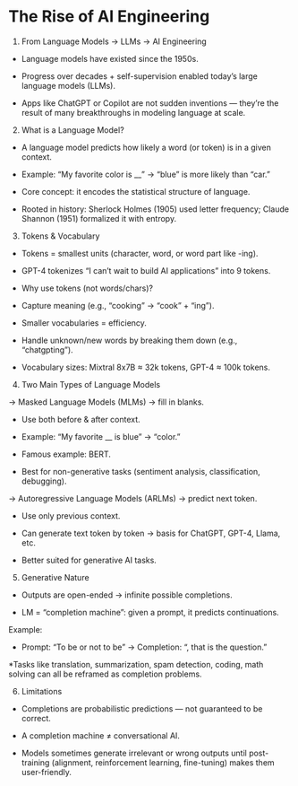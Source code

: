# The Rise of AI Engineering


1. From Language Models → LLMs → AI Engineering

* Language models have existed since the 1950s.

* Progress over decades + self-supervision enabled today’s large language models (LLMs).

* Apps like ChatGPT or Copilot are not sudden inventions — they’re the result of many breakthroughs in modeling language at scale.

2. What is a Language Model?

* A language model predicts how likely a word (or token) is in a given context.

* Example: “My favorite color is __” → “blue” is more likely than “car.”

* Core concept: it encodes the statistical structure of language.

* Rooted in history: Sherlock Holmes (1905) used letter frequency; Claude Shannon (1951) formalized it with entropy.

3. Tokens & Vocabulary

* Tokens = smallest units (character, word, or word part like -ing).

* GPT-4 tokenizes “I can’t wait to build AI applications” into 9 tokens.

* Why use tokens (not words/chars)?
 
* Capture meaning (e.g., “cooking” → “cook” + “ing”).

* Smaller vocabularies = efficiency.

* Handle unknown/new words by breaking them down (e.g., “chatgpting”).

* Vocabulary sizes: Mixtral 8x7B ≈ 32k tokens, GPT-4 ≈ 100k tokens.

4. Two Main Types of Language Models

-> Masked Language Models (MLMs) → fill in blanks.

* Use both before & after context.

* Example: “My favorite __ is blue” → “color.”

* Famous example: BERT.

* Best for non-generative tasks (sentiment analysis, classification, debugging).

-> Autoregressive Language Models (ARLMs) → predict next token.

* Use only previous context.

* Can generate text token by token → basis for ChatGPT, GPT-4, Llama, etc.


* Better suited for generative AI tasks.


5. Generative Nature

* Outputs are open-ended → infinite possible completions.

* LM = “completion machine”: given a prompt, it predicts continuations.

Example:

* Prompt: “To be or not to be” → Completion: “, that is the question.”

*Tasks like translation, summarization, spam detection, coding, math solving can all be reframed as completion problems.

6. Limitations

* Completions are probabilistic predictions — not guaranteed to be correct.

* A completion machine ≠ conversational AI.

* Models sometimes generate irrelevant or wrong outputs until post-training (alignment, reinforcement learning, fine-tuning) makes them user-friendly.










